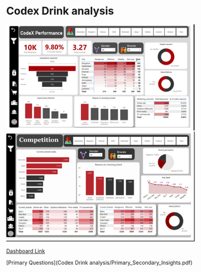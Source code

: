 # Codex Drink analysis


![Dashboard](https://github.com/rinithreddy14/Powerbi-Projects/blob/main/Codex%20Drink%20analysis/Screenshot%202024-09-12%20002255.png)
![Dashboard](https://github.com/rinithreddy14/Powerbi-Projects/blob/main/Codex%20Drink%20analysis/Screenshot%202024-09-12%20002313.png)

[Dashboard Link](https://github.com/rinithreddy14/Powerbi-Projects/blob/main/Codex%20Drink%20analysis/Codex_analysis.pbix)


[Primary Questions](Codex Drink analysis/Primary_Secondary_Insights.pdf)
